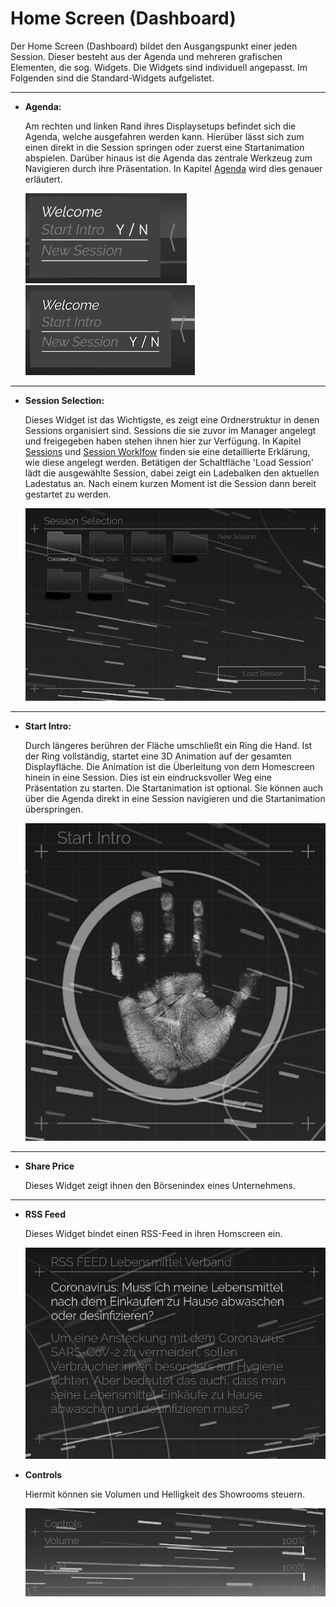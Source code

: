 # Home Screen (Dashboard)


Der Home Screen (Dashboard) bildet den Ausgangspunkt einer jeden Session. Dieser besteht aus der Agenda und mehreren grafischen Elementen, die sog. Widgets. Die Widgets sind individuell angepasst. Im Folgenden sind die Standard-Widgets aufgelistet. 
***
* **Agenda:**

    Am rechten und linken Rand ihres Displaysetups befindet sich die Agenda, welche ausgefahren werden kann. Hierüber lässt sich zum einen direkt in die Session springen oder zuerst eine Startanimation abspielen. Darüber hinaus ist die Agenda das zentrale Werkzeug zum Navigieren durch ihre Präsentation. In Kapitel [Agenda](agenda.md) wird dies genauer erläutert.
    
    ![Agenda-1](img/Screenshots_Showroom/Agenda-Navigation-1.PNG)
    ![Agenda-2](img/Screenshots_Showroom/Agenda-Navigation-2.PNG)


***
* **Session Selection:** 

    Dieses Widget ist das Wichtigste, es zeigt eine Ordnerstruktur in denen Sessions organisiert sind. Sessions die sie zuvor im Manager angelegt und freigegeben haben stehen ihnen hier zur Verfügung. In Kapitel [Sessions](sessions.md) und [Session Worklfow](sessionworkflow.md) finden sie eine detaillierte Erklärung, wie diese angelegt werden. Betätigen der Schaltfläche 'Load Session' lädt die ausgewählte Session, dabei zeigt ein Ladebalken den aktuellen Ladestatus an. Nach einem kurzen Moment ist die Session dann bereit gestartet zu werden.
    
    ![SessionSelection](img/Screenshots_Showroom/SessionSelection.PNG)


***
* **Start Intro:**

    Durch längeres berühren der Fläche umschließt ein Ring die Hand. Ist der Ring vollständig, startet eine 3D Animation auf der gesamten Displayfläche. Die Animation ist die Überleitung von dem Homescreen hinein in eine Session. Dies ist ein eindrucksvoller Weg eine Präsentation zu starten. Die Startanimation ist optional. Sie können auch über die Agenda direkt in eine Session navigieren und die Startanimation überspringen.
 
    ![StartIntro](img/Screenshots_Showroom/StartIntro.PNG)


***
* **Share Price**

    Dieses Widget zeigt ihnen den Börsenindex eines Unternehmens.
    

***
* **RSS Feed**

    Dieses Widget bindet einen RSS-Feed in ihren Homscreen ein.
    
    ![RSSFeed](img/Screenshots_Showroom/RSSFeed.PNG)
    
* **Controls**

    Hiermit können sie Volumen und Helligkeit des Showrooms steuern.
    
    ![Controls](img/Screenshots_Showroom/RoomControls.PNG)
